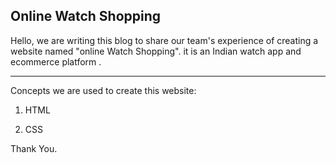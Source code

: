 ## Online Watch Shopping

Hello, we are writing this blog to share our team's experience of creating a website named "online Watch Shopping".
it is an Indian watch app and ecommerce platform .

----


Concepts we are used to create this website:

1. HTML

2. CSS




Thank You.